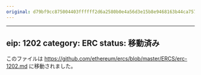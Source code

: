 ```yaml
---
original: d79bf9cc875004403ffffff2d6a2580b0e4a56d3e15b8e9468163b44ca7574ff
---
```


---
eip: 1202
category: ERC
status: 移動済み
---

このファイルは https://github.com/ethereum/ercs/blob/master/ERCS/erc-1202.md に移動されました。